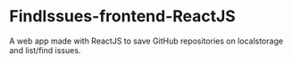 # FindIssues-frontend-ReactJS
A web app made with ReactJS to save GitHub repositories on localstorage and list/find issues.
